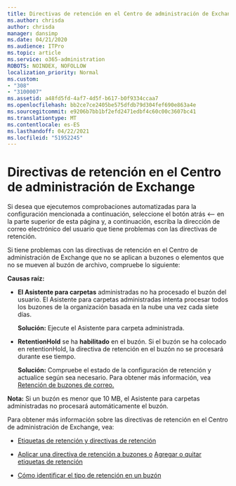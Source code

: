 ```yaml
---
title: Directivas de retención en el Centro de administración de Exchange que no funcionan
ms.author: chrisda
author: chrisda
manager: dansimp
ms.date: 04/21/2020
ms.audience: ITPro
ms.topic: article
ms.service: o365-administration
ROBOTS: NOINDEX, NOFOLLOW
localization_priority: Normal
ms.custom:
- "308"
- "3100007"
ms.assetid: a48fd5fd-4af7-4d5f-b617-b0f9334ccaa7
ms.openlocfilehash: bb2ce7ce2405be575dfdb79d304fef690e863a4e
ms.sourcegitcommit: e9206b7bb1bf2efd2471edbf4c60c00c3607bc41
ms.translationtype: MT
ms.contentlocale: es-ES
ms.lasthandoff: 04/22/2021
ms.locfileid: "51952245"
---
```

# <a name="retention-policies-in-exchange-admin-center"></a>Directivas de retención en el Centro de administración de Exchange

Si desea que ejecutemos comprobaciones automatizadas para la configuración mencionada a continuación, seleccione el botón atrás <-- en la parte superior de esta página y, a continuación, escriba la dirección de correo electrónico del usuario que tiene problemas con las directivas de retención.

Si tiene problemas con las directivas de retención en el Centro de administración de Exchange que no se aplican a buzones o elementos que no se mueven al buzón de archivo, compruebe lo siguiente:

**Causas raíz:**

- **El Asistente para carpetas** administradas no ha procesado el buzón del usuario. El Asistente para carpetas administradas intenta procesar todos los buzones de la organización basada en la nube una vez cada siete días.

  **Solución:** Ejecute el Asistente para carpeta administrada.

- **RetentionHold** se ha **habilitado** en el buzón. Si el buzón se ha colocado en retentionHold, la directiva de retención en el buzón no se procesará durante ese tiempo.

  **Solución:** Compruebe el estado de la configuración de retención y actualice según sea necesario. Para obtener más información, vea [Retención de buzones de correo.](https://docs.microsoft.com/exchange/security-and-compliance/messaging-records-management/mailbox-retention-hold)
 
**Nota:** Si un buzón es menor que 10 MB, el Asistente para carpetas administradas no procesará automáticamente el buzón.
 
Para obtener más información sobre las directivas de retención en el Centro de administración de Exchange, vea:

- [Etiquetas de retención y directivas de retención](https://docs.microsoft.com/exchange/security-and-compliance/messaging-records-management/retention-tags-and-policies)

- [Aplicar una directiva de retención a buzones o](https://docs.microsoft.com/exchange/security-and-compliance/messaging-records-management/apply-retention-policy) [Agregar o quitar etiquetas de retención](https://docs.microsoft.com/exchange/security-and-compliance/messaging-records-management/add-or-remove-retention-tags)

- [Cómo identificar el tipo de retención en un buzón](https://docs.microsoft.com/microsoft-365/compliance/identify-a-hold-on-an-exchange-online-mailbox)
